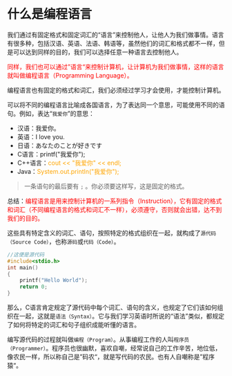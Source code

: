 # 什么是编程语言

我们通过有固定格式和固定词汇的“语言”来控制他人，让他人为我们做事情。语言有很多种，包括汉语、英语、法语、韩语等，虽然他们的词汇和格式都不一样，但是可以达到同样的目的，我们可以选择任意一种语言去控制他人。

<font color='red'>同样，我们也可以通过”语言“来控制计算机，让计算机为我们做事情，这样的语言就叫做编程语言（Programming Language）。</font>

编程语言也有固定的格式和词汇，我们必须经过学习才会使用，才能控制计算机。

可以将不同的编程语言比喻成各国语言，为了表达同一个意思，可能使用不同的语句。例如，表达“`我爱你`”的意思：

- 汉语：我爱你。
- 英语：I love you.
- 日语：あなたのことが好きです
- C语言：printf("我爱你");
- C++语言：<font color='orange'>cout << "我爱你" << endl;</font>
- Java：<font color='orange'>System.out.println("我爱你");</font>

> 一条语句的最后要有 `;` 。你必须要这样写，这是固定的格式。

总结：<font color='red'>编程语言是用来控制计算机的一系列指令（Instruction），它有固定的格式和词汇（不同编程语言的格式和词汇不一样），必须遵守，否则就会出错，达不到我们的目的。</font>

这些具有特定含义的词汇、语句，按照特定的格式组织在一起，就构成了`源代码（Source Code）`，也称`源码`或`代码（Code）`。

```c
//这便是源代码
#include<stdio.h>
int main()
{
	printf("Hello World"); 
    return 0;
}
```

那么，C语言肯定规定了源代码中每个词汇、语句的含义，也规定了它们该如何组织在一起，这就是`语法（Syntax）`。它与我们学习英语时所说的“语法”类似，都规定了如何将特定的词汇和句子组织成能听懂的语言。

编写源代码的过程就叫做`编程（Program）`。从事编程工作的人叫`程序员（Programmer）`。程序员也很幽默，喜欢自嘲，经常说自己的工作辛苦，地位低，像农民一样，所以称自己是”码农“，就是写代码的农民。也有人自嘲称是”程序猿“。